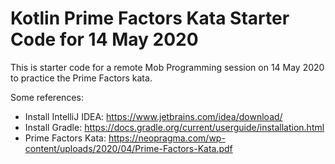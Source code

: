 # Kotlin Prime Factors Kata Starter Code for 14 May 2020

This is starter code for a remote Mob Programming session on 14 May 2020 to practice the Prime Factors kata. 

Some references: 

- Install IntelliJ IDEA: https://www.jetbrains.com/idea/download/
- Install Gradle: https://docs.gradle.org/current/userguide/installation.html
- Prime Factors Kata: https://neopragma.com/wp-content/uploads/2020/04/Prime-Factors-Kata.pdf 



 
